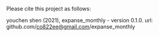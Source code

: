 Please cite this project as follows:

youchen shen (2021),  expanse_monthly - version 0.1.0. url: github.com/co822ee@gmail.com/expanse_monthly
